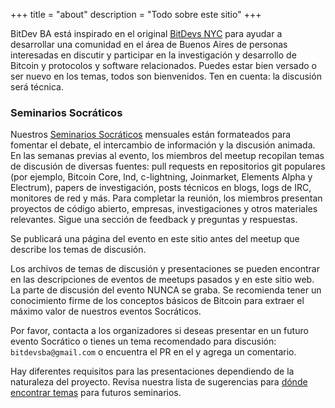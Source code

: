 +++
title = "about"
description = "Todo sobre este sitio"
+++

BitDev BA está inspirado en el original [BitDevs NYC](https://bitdevs.org) para ayudar a desarrollar una
comunidad en el área de Buenos Aires de personas interesadas en discutir y participar en la investigación y desarrollo de
Bitcoin y protocolos y software relacionados. Puedes estar bien versado o ser nuevo en los temas, todos son bienvenidos.
Ten en cuenta: la discusión será técnica.

### Seminarios Socráticos
Nuestros [Seminarios Socráticos] mensuales están formateados para fomentar el debate,
el intercambio de información y la discusión animada. En las semanas previas al evento, los miembros del meetup recopilan
temas de discusión de diversas fuentes: pull requests en repositorios git populares (por ejemplo, Bitcoin Core, lnd, c-lightning,
Joinmarket, Elements Alpha y Electrum), papers de investigación, posts técnicos en blogs, logs de IRC, monitores de red y más. Para
completar la reunión, los miembros presentan proyectos de código abierto, empresas, investigaciones y otros materiales relevantes.
Sigue una sección de feedback y preguntas y respuestas.

Se publicará una página del evento en este sitio antes del meetup que describe los temas de discusión.

Los archivos de temas de discusión y presentaciones se pueden encontrar en las descripciones de eventos de
meetups pasados y en este sitio web. La parte de discusión del evento NUNCA se graba. Se recomienda tener un conocimiento firme de los
conceptos básicos de Bitcoin para extraer el máximo valor de nuestros eventos Socráticos.

Por favor, contacta a los organizadores si deseas presentar en un futuro evento Socrático o tienes un tema
recomendado para discusión: `bitdevsba@gmail.com` o encuentra el PR en el
y agrega un comentario.

Hay diferentes requisitos para las presentaciones dependiendo de la
naturaleza del proyecto. Revisa nuestra lista de sugerencias para [dónde encontrar temas](/about/find-topics) para futuros seminarios.

[Seminarios Socráticos]: https://es.wikipedia.org/wiki/M%C3%A9todo_socr%C3%A1tico#Seminario_socr%C3%A1tico

